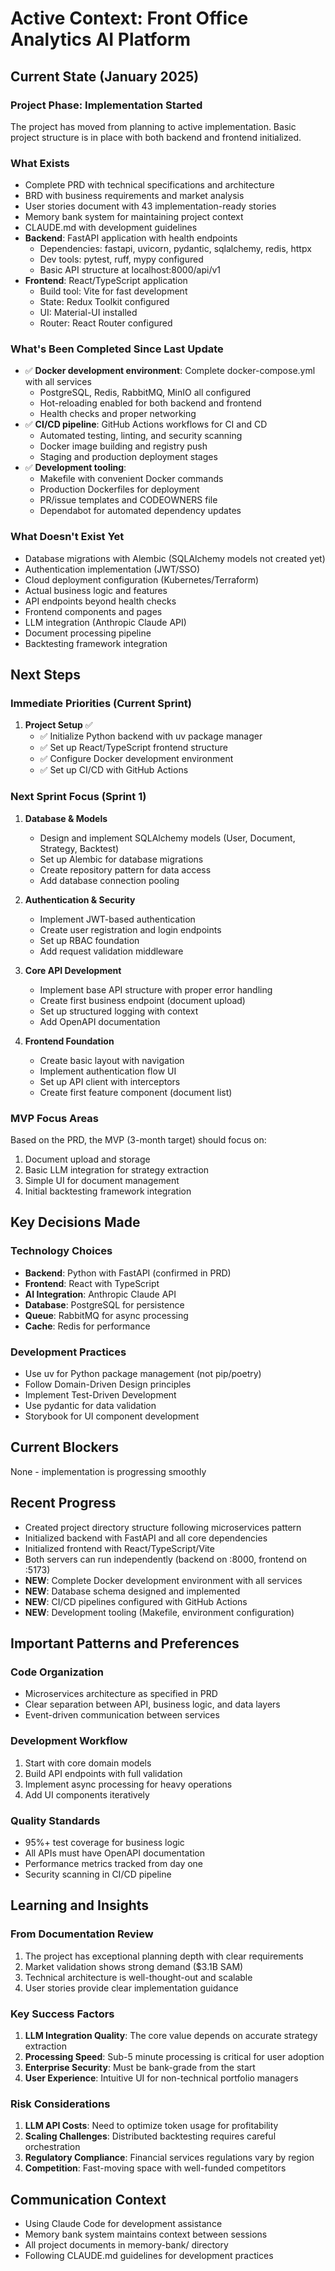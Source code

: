 # Active Context: Front Office Analytics AI Platform

## Current State (January 2025)

### Project Phase: Implementation Started
The project has moved from planning to active implementation. Basic project structure is in place with both backend and frontend initialized.

### What Exists
- Complete PRD with technical specifications and architecture
- BRD with business requirements and market analysis
- User stories document with 43 implementation-ready stories
- Memory bank system for maintaining project context
- CLAUDE.md with development guidelines
- **Backend**: FastAPI application with health endpoints
  - Dependencies: fastapi, uvicorn, pydantic, sqlalchemy, redis, httpx
  - Dev tools: pytest, ruff, mypy configured
  - Basic API structure at localhost:8000/api/v1
- **Frontend**: React/TypeScript application
  - Build tool: Vite for fast development
  - State: Redux Toolkit configured
  - UI: Material-UI installed
  - Router: React Router configured

### What's Been Completed Since Last Update
- ✅ **Docker development environment**: Complete docker-compose.yml with all services
  - PostgreSQL, Redis, RabbitMQ, MinIO all configured
  - Hot-reloading enabled for both backend and frontend
  - Health checks and proper networking
- ✅ **CI/CD pipeline**: GitHub Actions workflows for CI and CD
  - Automated testing, linting, and security scanning
  - Docker image building and registry push
  - Staging and production deployment stages
- ✅ **Development tooling**: 
  - Makefile with convenient Docker commands
  - Production Dockerfiles for deployment
  - PR/issue templates and CODEOWNERS file
  - Dependabot for automated dependency updates

### What Doesn't Exist Yet
- Database migrations with Alembic (SQLAlchemy models not created yet)
- Authentication implementation (JWT/SSO)
- Cloud deployment configuration (Kubernetes/Terraform)
- Actual business logic and features
- API endpoints beyond health checks
- Frontend components and pages
- LLM integration (Anthropic Claude API)
- Document processing pipeline
- Backtesting framework integration

## Next Steps

### Immediate Priorities (Current Sprint)
1. **Project Setup** ✅
   - ✅ Initialize Python backend with uv package manager
   - ✅ Set up React/TypeScript frontend structure
   - ✅ Configure Docker development environment
   - ✅ Set up CI/CD with GitHub Actions

### Next Sprint Focus (Sprint 1)
1. **Database & Models**
   - Design and implement SQLAlchemy models (User, Document, Strategy, Backtest)
   - Set up Alembic for database migrations
   - Create repository pattern for data access
   - Add database connection pooling

2. **Authentication & Security**
   - Implement JWT-based authentication
   - Create user registration and login endpoints
   - Set up RBAC foundation
   - Add request validation middleware

3. **Core API Development**
   - Implement base API structure with proper error handling
   - Create first business endpoint (document upload)
   - Set up structured logging with context
   - Add OpenAPI documentation

4. **Frontend Foundation**
   - Create basic layout with navigation
   - Implement authentication flow UI
   - Set up API client with interceptors
   - Create first feature component (document list)

### MVP Focus Areas
Based on the PRD, the MVP (3-month target) should focus on:
1. Document upload and storage
2. Basic LLM integration for strategy extraction
3. Simple UI for document management
4. Initial backtesting framework integration

## Key Decisions Made

### Technology Choices
- **Backend**: Python with FastAPI (confirmed in PRD)
- **Frontend**: React with TypeScript
- **AI Integration**: Anthropic Claude API
- **Database**: PostgreSQL for persistence
- **Queue**: RabbitMQ for async processing
- **Cache**: Redis for performance

### Development Practices
- Use uv for Python package management (not pip/poetry)
- Follow Domain-Driven Design principles
- Implement Test-Driven Development
- Use pydantic for data validation
- Storybook for UI component development

## Current Blockers
None - implementation is progressing smoothly

## Recent Progress
- Created project directory structure following microservices pattern
- Initialized backend with FastAPI and all core dependencies
- Initialized frontend with React/TypeScript/Vite
- Both servers can run independently (backend on :8000, frontend on :5173)
- **NEW**: Complete Docker development environment with all services
- **NEW**: Database schema designed and implemented
- **NEW**: CI/CD pipelines configured with GitHub Actions
- **NEW**: Development tooling (Makefile, environment configuration)

## Important Patterns and Preferences

### Code Organization
- Microservices architecture as specified in PRD
- Clear separation between API, business logic, and data layers
- Event-driven communication between services

### Development Workflow
1. Start with core domain models
2. Build API endpoints with full validation
3. Implement async processing for heavy operations
4. Add UI components iteratively

### Quality Standards
- 95%+ test coverage for business logic
- All APIs must have OpenAPI documentation
- Performance metrics tracked from day one
- Security scanning in CI/CD pipeline

## Learning and Insights

### From Documentation Review
1. The project has exceptional planning depth with clear requirements
2. Market validation shows strong demand ($3.1B SAM)
3. Technical architecture is well-thought-out and scalable
4. User stories provide clear implementation guidance

### Key Success Factors
1. **LLM Integration Quality**: The core value depends on accurate strategy extraction
2. **Processing Speed**: Sub-5 minute processing is critical for user adoption
3. **Enterprise Security**: Must be bank-grade from the start
4. **User Experience**: Intuitive UI for non-technical portfolio managers

### Risk Considerations
1. **LLM API Costs**: Need to optimize token usage for profitability
2. **Scaling Challenges**: Distributed backtesting requires careful orchestration
3. **Regulatory Compliance**: Financial services regulations vary by region
4. **Competition**: Fast-moving space with well-funded competitors

## Communication Context
- Using Claude Code for development assistance
- Memory bank system maintains context between sessions
- All project documents in memory-bank/ directory
- Following CLAUDE.md guidelines for development practices